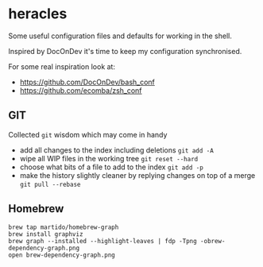 # heracles

Some useful configuration files and defaults for working in the shell.

Inspired by DocOnDev it's time to keep my configuration synchronised.

For some real inspiration look at:
* https://github.com/DocOnDev/bash_conf
* https://github.com/ecomba/zsh_conf

## GIT

Collected `git` wisdom which may come in handy

* add all changes to the index including deletions `git add -A`
* wipe all WIP files in the working tree `git reset --hard`
* choose what bits of a file to add to the index `git add -p`
* make the history slightly cleaner by replying changes on top of a merge `git pull --rebase`

## Homebrew

```
brew tap martido/homebrew-graph
brew install graphviz
brew graph --installed --highlight-leaves | fdp -Tpng -obrew-dependency-graph.png
open brew-dependency-graph.png
```

